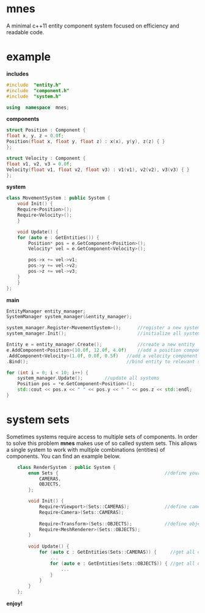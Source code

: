 # mnes
A minimal c++11 entity component system focused on efficiency and readable code.

# example
**includes**
```c++
#include  "entity.h"
#include  "component.h"
#include  "system.h"

using  namespace  mnes;
```

**components**
```c++
struct Position : Component {
float x, y, z = 0.0f;
Position(float x, float y, float z) : x(x), y(y), z(z) { }
};

struct Velocity : Component {
float v1, v2, v3 = 0.0f;
Velocity(float v1, float v2, float v3) : v1(v1), v2(v2), v3(v3) { }
};
```

**system**
```c++
class MovementSystem : public System {
    void Init() {
	Require<Position>();
	Require<Velocity>();
    }

    void Update() {
	for (auto e : GetEntities()) {
	    Position* pos = e.GetComponent<Position>();
	    Velocity* vel = e.GetComponent<Velocity>();

	    pos->x += vel->v1;
	    pos->y += vel->v2;
	    pos->z += vel->v3;
	}
    }
};
```

**main**

```c++
EntityManager entity_manager;
SystemManager system_manager(&entity_manager);

system_manager.Register<MovementSystem>();  	//register a new system to the system manager
system_manager.Init();                      	//initialize all systems

Entity e = entity_manager.Create();         	//create a new entity
e.AddComponent<Position>(10.0f, 12.0f, 4.0f)	//add a position components
.AddComponent<Velocity>(1.0f, 0.0f, 0.5f)  	//add a velocity component using chaining
.Bind();                                   	//bind entity to relevant systems next update

for (int i = 0; i < 10; i++) {
	system_manager.Update();		//update all systems
	Position pos = *e.GetComponent<Position>();
	std::cout << pos.x << " " << pos.y << " " << pos.z << std::endl;
}
```

# system sets
Sometimes systems require access to multiple sets of components. In order to solve this problem **mnes** makes use of so called system sets. This allows a single system to work with multiple combinations (entities) of components. You can find an example below.
```c++
    class RenderSystem : public System {
	    enum Sets {                                       //define your entity sets
	        CAMERAS,
	        OBJECTS,
	    };

        void Init() {
	        Require<Viewport>(Sets::CAMERAS);             //define camera entity
	        Require<Camera>(Sets::CAMERAS);
	
	        Require<Transform>(Sets::OBJECTS);            //define object entity
	        Require<MeshRenderer>(Sets::OBJECTS);
	    }
	    
		void Update() {
		    for (auto c : GetEntities(Sets::CAMERAS)) {     //get all cameras      
			    ...  		        
		        for (auto e : GetEntities(Sets::OBJECTS)) { //get all objects
			        ...
		        }
		    }
		}
    };
```
**enjoy!**
